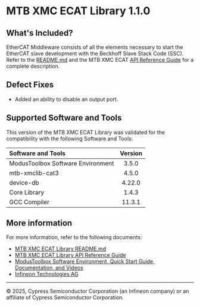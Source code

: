 # MTB XMC ECAT Library 1.1.0

## What's Included?

EtherCAT Middleware consists of all the elements necessary to start the EtherCAT slave development 
with the Beckhoff Slave Stack Code (SSC). Refer to the [README.md](./README.md) and the
MTB XMC ECAT [API Reference Guide](https://infineon.github.io/mtb-xmc-ecat/api_reference_manual/html/index.html#section_quick_start) for a complete description.

## Defect Fixes

* Added an ability to disable an output port.

## Supported Software and Tools

This version of the MTB XMC ECAT Library was validated for the compatibility with the following Software and Tools:

| Software and Tools                                      | Version |
| :---                                                    | :----:  |
| ModusToolbox Software Environment                       | 3.5.0   |
| mtb-xmclib-cat3                                         | 4.5.0   |
| device-db                                               | 4.22.0  |
| Core Library                                            | 1.4.3   |
| GCC Compiler                                            | 11.3.1  |

## More information

For more information, refer to the following documents:

* [MTB XMC ECAT Library README.md](./README.md)
* [MTB XMC ECAT Library API Reference Guide](https://infineon.github.io/mtb-xmc-ecat/api_reference_manual/html/index.html)
* [ModusToolbox Software Environment, Quick Start Guide, Documentation, and Videos](https://www.infineon.com/cms/en/design-support/tools/sdk/modustoolbox-software)
* [Infineon Technologies AG](https://www.infineon.com)

---
© 2025, Cypress Semiconductor Corporation (an Infineon company) or an affiliate of Cypress Semiconductor Corporation.

